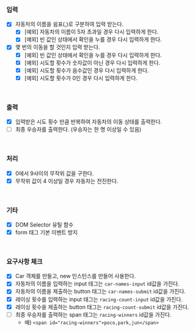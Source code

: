 ### 입력

- [x] 자동차의 이름을 쉼표(,)로 구분하여 입력 받는다.
  - [x] [예외] 자동차의 이름이 5자 초과일 경우 다시 입력하게 한다.
  - [x] [예외] 빈 값인 상태에서 확인을 누를 경우 다시 입력하게 한다.

- [x] 몇 번의 이동을 할 것인지 입력 받는다.
  - [x] [예외] 빈 값인 상태에서 확인을 누를 경우 다시 입력하게 한다.
  - [x] [예외] 시도할 횟수가 숫자값이 아닌 경우 다시 입력하게 한다.
  - [x] [예외] 시도할 횟수가 음수값인 경우 다시 입력하게 한다.
  - [x] [예외] 시도할 횟수가 0인 경우 다시 입력하게 한다.

<br>

### 출력

- [x] 입력받은 시도 횟수 만큼 반복하여 자동차의 이동 상태를 출력한다.
- [ ] 최종 우승자를 출력한다. (우승자는 한 명 이상일 수 있음)

<br>

### 처리

- [x] 0에서 9사이의 무작위 값을 구한다.
- [x] 무작위 값이 4 이상일 경우 자동차는 전진한다.

<br>

### 기타

- [x] DOM Selector 유틸 함수
- [x] form 태그 기본 이벤트 방지

<br>

### 요구사항 체크

- [x] Car 객체를 만들고, new 인스턴스를 만들어 사용한다.
- [x] 자동차의 이름을 입력하는 input 태그는 `car-names-input` id값을 가진다.
- [x] 자동차의 이름을 제출하는 button 태그는 `car-names-submit` id값을 가진다.
- [x] 레이싱 횟수를 입력하는 input 태그는 `racing-count-input` id값을 가진다.
- [x] 레이싱 횟수을 제출하는 button 태그는 `racing-count-submit` id값을 가진다.
- [ ] 최종 우승자를 출력하는 span 태그는 `racing-winners` id값을 가진다.
  - 예) `<span id="racing-winners">poco,park,jun</span>`
